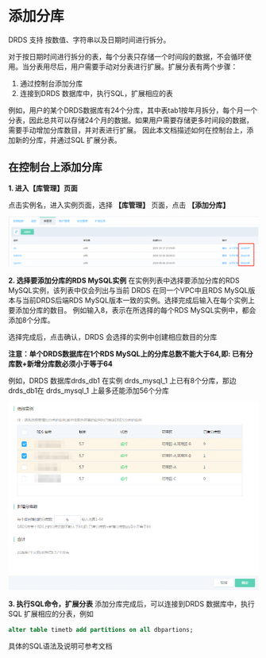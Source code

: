# 添加分库
DRDS 支持 按数值、字符串以及日期时间进行拆分。 

对于按日期时间进行拆分的表，每个分表只存储一个时间段的数据，不会循环使用。当分表用尽后，用户需要手动对分表进行扩展。扩展分表有两个步骤：
1. 通过控制台添加分库
2. 连接到DRDS 数据库中，执行SQL，扩展相应的表

例如，用户的某个DRDS数据库有24个分库，其中表tab1按年月拆分，每个月一个分表，因此总共可以存储24个月的数据。如果用户需要存储更多时间段的数据，需要手动增加分库数目，并对表进行扩展。 因此本文档描述如何在控制台上，添加新的分库，并通过SQL 扩展分表。

## 在控制台上添加分库

**1. 进入【库管理】页面**

点击实例名，进入实例页面，选择 **【库管理】** 页面，点击 **【添加分库】**

![DB列表](../../../../../image/DRDS/add-sub-db-1.png)

**2. 选择要添加分库的RDS MySQL实例**
在实例列表中选择要添加分库的RDS MySQL实例，该列表中仅会列出与当前 DRDS 在同一个VPC中且RDS MySQL版本与当前DRDS后端RDS MySQL版本一致的实例。选择完成后输入在每个实例上要添加分库的数目。 例如输入8，表示在所选择的每个RDS MySQL实例中，都会添加8个分库。

选择完成后，点击确认，DRDS 会选择的实例中创建相应数目的分库 

**注意：单个DRDS数据库在1个RDS MySQL上的分库总数不能大于64,即: 已有分库数+新增分库数必须小于等于64**

例如，DRDS 数据库drds_db1 在实例 drds_mysql_1 上已有8个分库，那边drds_db1在 drds_mysql_1 上最多还能添加56个分库

![DB列表](../../../../../image/DRDS/add-sub-db-2.png)

**3. 执行SQL命令，扩展分表**
添加分库完成后，可以连接到DRDS 数据库中，执行SQL 扩展相应的分表，例如
```SQL
alter table timetb add partitions on all dbpartions;
```
具体的SQL语法及说明可参考文档
